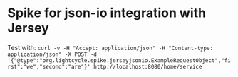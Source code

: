 # Spike for json-io integration with Jersey

Test with:
`curl -v -H "Accept: application/json" -H "Content-type: application/json" -X POST -d '{"@type":"org.lightcycle.spike.jerseyjsonio.ExampleRequestObject","first":"we","second":"are"}' http://localhost:8080/home/service`
